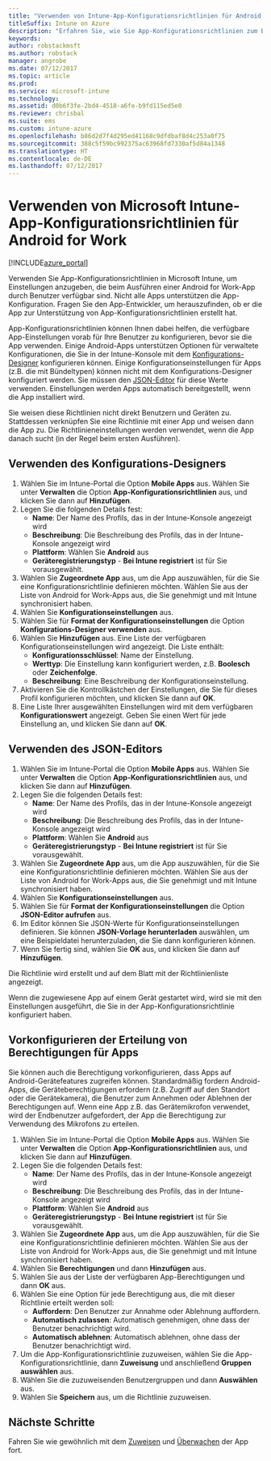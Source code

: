 ```yaml
---
title: "Verwenden von Intune-App-Konfigurationsrichtlinien für Android for Work"
titleSuffix: Intune on Azure
description: "Erfahren Sie, wie Sie App-Konfigurationsrichtlinien zum Bereitstellen von Konfigurationsdaten für eine Android for Work-App beim Ausführen verwenden.\""
keywords: 
author: robstackmsft
ms.author: robstack
manager: angrobe
ms.date: 07/12/2017
ms.topic: article
ms.prod: 
ms.service: microsoft-intune
ms.technology: 
ms.assetid: d0b6f3fe-2bd4-4518-a6fe-b9fd115ed5e0
ms.reviewer: chrisbal
ms.suite: ems
ms.custom: intune-azure
ms.openlocfilehash: b86d2d7f4d295ed41168c9dfdbaf8d4c253a0f75
ms.sourcegitcommit: 388c5f59bc992375ac63968fd7330af5d84a1348
ms.translationtype: HT
ms.contentlocale: de-DE
ms.lasthandoff: 07/12/2017
---
```

# <a name="how-to-use-microsoft-intune-app-configuration-policies-for-android-for-work"></a>Verwenden von Microsoft Intune-App-Konfigurationsrichtlinien für Android for Work

[!INCLUDE[azure_portal](./includes/azure_portal.md)]

Verwenden Sie App-Konfigurationsrichtlinien in Microsoft Intune, um Einstellungen anzugeben, die beim Ausführen einer Android for Work-App durch Benutzer verfügbar sind. Nicht alle Apps unterstützen die App-Konfiguration. Fragen Sie den App-Entwickler, um herauszufinden, ob er die App zur Unterstützung von App-Konfigurationsrichtlinien erstellt hat.

App-Konfigurationsrichtlinien können Ihnen dabei helfen, die verfügbare App-Einstellungen vorab für Ihre Benutzer zu konfigurieren, bevor sie die App verwenden. Einige Android-Apps unterstützen Optionen für verwaltete Konfigurationen, die Sie in der Intune-Konsole mit dem [Konfigurations-Designer](#use-configuration-designer) konfigurieren können. Einige Konfigurationseinstellungen für Apps (z.B. die mit Bündeltypen) können nicht mit dem Konfigurations-Designer konfiguriert werden.  Sie müssen den [JSON-Editor](#use-json-editor) für diese Werte verwenden.   Einstellungen werden Apps automatisch bereitgestellt, wenn die App installiert wird.

Sie weisen diese Richtlinien nicht direkt Benutzern und Geräten zu. Stattdessen verknüpfen Sie eine Richtlinie mit einer App und weisen dann die App zu. Die Richtlinieneinstellungen werden verwendet, wenn die App danach sucht (in der Regel beim ersten Ausführen).

## <a name="use-configuration-designer"></a>Verwenden des Konfigurations-Designers

1. Wählen Sie im Intune-Portal die Option **Mobile Apps** aus. Wählen Sie unter **Verwalten** die Option **App-Konfigurationsrichtlinien** aus, und klicken Sie dann auf **Hinzufügen**.
2. Legen Sie die folgenden Details fest:
    - **Name**: Der Name des Profils, das in der Intune-Konsole angezeigt wird
    - **Beschreibung**: Die Beschreibung des Profils, das in der Intune-Konsole angezeigt wird
    - **Plattform**: Wählen Sie **Android** aus
    - **Geräteregistrierungstyp** - **Bei Intune registriert** ist für Sie vorausgewählt.
3. Wählen Sie **Zugeordnete App** aus, um die App auszuwählen, für die Sie eine Konfigurationsrichtlinie definieren möchten.  Wählen Sie aus der Liste von Android for Work-Apps aus, die Sie genehmigt und mit Intune synchronisiert haben.
4. Wählen Sie **Konfigurationseinstellungen** aus.
5. Wählen Sie für **Format der Konfigurationseinstellungen** die Option **Konfigurations-Designer verwenden** aus.
6. Wählen Sie **Hinzufügen** aus. Eine Liste der verfügbaren Konfigurationseinstellungen wird angezeigt. Die Liste enthält:
    - **Konfigurationsschlüssel**: Name der Einstellung.
    - **Werttyp**: Die Einstellung kann konfiguriert werden, z.B. **Boolesch** oder **Zeichenfolge**.
    - **Beschreibung**: Eine Beschreibung der Konfigurationseinstellung.
7. Aktivieren Sie die Kontrollkästchen der Einstellungen, die Sie für dieses Profil konfigurieren möchten, und klicken Sie dann auf **OK**.
8. Eine Liste Ihrer ausgewählten Einstellungen wird mit dem verfügbaren **Konfigurationswert** angezeigt. Geben Sie einen Wert für jede Einstellung an, und klicken Sie dann auf **OK**.

## <a name="use-json-editor"></a>Verwenden des JSON-Editors

1. Wählen Sie im Intune-Portal die Option **Mobile Apps** aus. Wählen Sie unter **Verwalten** die Option **App-Konfigurationsrichtlinien** aus, und klicken Sie dann auf **Hinzufügen**.
2. Legen Sie die folgenden Details fest:
    - **Name**: Der Name des Profils, das in der Intune-Konsole angezeigt wird
    - **Beschreibung**: Die Beschreibung des Profils, das in der Intune-Konsole angezeigt wird
    - **Plattform**: Wählen Sie **Android** aus
    - **Geräteregistrierungstyp** - **Bei Intune registriert** ist für Sie vorausgewählt.
3. Wählen Sie **Zugeordnete App** aus, um die App auszuwählen, für die Sie eine Konfigurationsrichtlinie definieren möchten.  Wählen Sie aus der Liste von Android for Work-Apps aus, die Sie genehmigt und mit Intune synchronisiert haben.
5. Wählen Sie **Konfigurationseinstellungen** aus.
6. Wählen Sie für **Format der Konfigurationseinstellungen** die Option **JSON-Editor aufrufen** aus.
7. Im Editor können Sie JSON-Werte für Konfigurationseinstellungen definieren. Sie können **JSON-Vorlage herunterladen** auswählen, um eine Beispieldatei herunterzuladen, die Sie dann konfigurieren können.
8. Wenn Sie fertig sind, wählen Sie **OK** aus, und klicken Sie dann auf **Hinzufügen**.

Die Richtlinie wird erstellt und auf dem Blatt mit der Richtlinienliste angezeigt.



Wenn die zugewiesene App auf einem Gerät gestartet wird, wird sie mit den Einstellungen ausgeführt, die Sie in der App-Konfigurationsrichtlinie konfiguriert haben.

## <a name="preconfigure-permissions-grant-state-for-apps"></a>Vorkonfigurieren der Erteilung von Berechtigungen für Apps

Sie können auch die Berechtigung vorkonfigurieren, dass Apps auf Android-Gerätefeatures zugreifen können. Standardmäßig fordern Android-Apps, die Geräteberechtigungen erfordern (z.B. Zugriff auf den Standort oder die Gerätekamera), die Benutzer zum Annehmen oder Ablehnen der Berechtigungen auf. Wenn eine App z.B. das Gerätemikrofon verwendet, wird der Endbenutzer aufgefordert, der App die Berechtigung zur Verwendung des Mikrofons zu erteilen.

1. Wählen Sie im Intune-Portal die Option **Mobile Apps** aus. Wählen Sie unter **Verwalten** die Option **App-Konfigurationsrichtlinien** aus, und klicken Sie dann auf **Hinzufügen**.
2. Legen Sie die folgenden Details fest:
    - **Name**: Der Name des Profils, das in der Intune-Konsole angezeigt wird
    - **Beschreibung**: Die Beschreibung des Profils, das in der Intune-Konsole angezeigt wird
    - **Plattform**: Wählen Sie **Android** aus
    - **Geräteregistrierungstyp** - **Bei Intune registriert** ist für Sie vorausgewählt.
3. Wählen Sie **Zugeordnete App** aus, um die App auszuwählen, für die Sie eine Konfigurationsrichtlinie definieren möchten.  Wählen Sie aus der Liste von Android for Work-Apps aus, die Sie genehmigt und mit Intune synchronisiert haben.
5. Wählen Sie **Berechtigungen** und dann **Hinzufügen** aus.
6. Wählen Sie aus der Liste der verfügbaren App-Berechtigungen und dann **OK** aus.
7. Wählen Sie eine Option für jede Berechtigung aus, die mit dieser Richtlinie erteilt werden soll:
    - **Auffordern**: Den Benutzer zur Annahme oder Ablehnung auffordern.
    - **Automatisch zulassen**: Automatisch genehmigen, ohne dass der Benutzer benachrichtigt wird.
    - **Automatisch ablehnen**: Automatisch ablehnen, ohne dass der Benutzer benachrichtigt wird.
8. Um die App-Konfigurationsrichtlinie zuzuweisen, wählen Sie die App-Konfigurationsrichtlinie, dann **Zuweisung** und anschließend **Gruppen auswählen** aus.
9. Wählen Sie die zuzuweisenden Benutzergruppen und dann **Auswählen** aus.
10. Wählen Sie **Speichern** aus, um die Richtlinie zuzuweisen.

## <a name="next-steps"></a>Nächste Schritte

Fahren Sie wie gewöhnlich mit dem [Zuweisen](apps-deploy.md) und [Überwachen](apps-monitor.md) der App fort.


